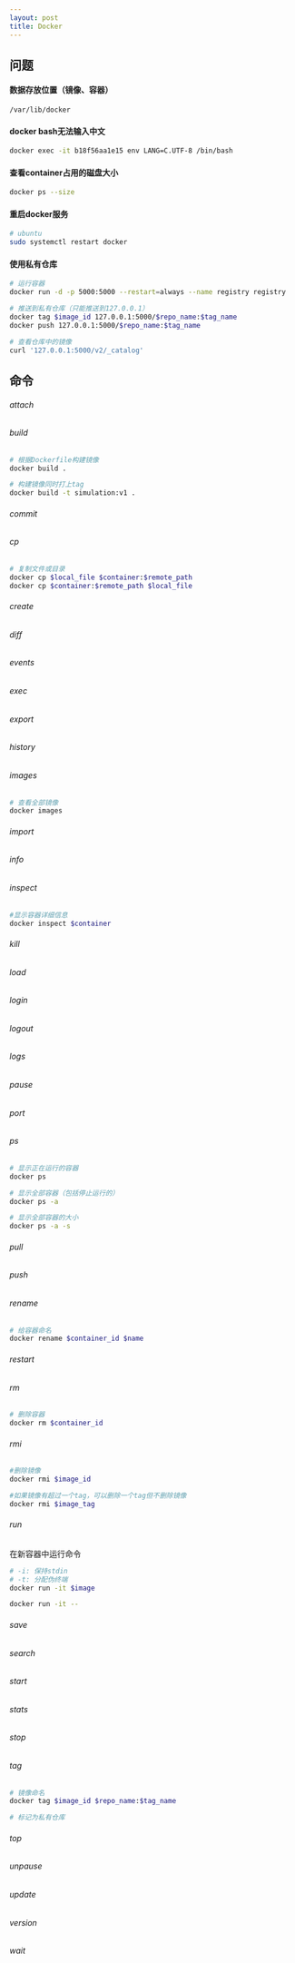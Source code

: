```yaml
---
layout: post
title: Docker
---
```

## 问题
#### 数据存放位置（镜像、容器）

```
/var/lib/docker
```

#### docker bash无法输入中文

```bash
docker exec -it b18f56aa1e15 env LANG=C.UTF-8 /bin/bash
```

#### 查看container占用的磁盘大小

```bash
docker ps --size
```

#### 重启docker服务

```bash
# ubuntu
sudo systemctl restart docker
```

#### 使用私有仓库

```bash
# 运行容器
docker run -d -p 5000:5000 --restart=always --name registry registry

# 推送到私有仓库（只能推送到127.0.0.1）
docker tag $image_id 127.0.0.1:5000/$repo_name:$tag_name
docker push 127.0.0.1:5000/$repo_name:$tag_name

# 查看仓库中的镜像
curl '127.0.0.1:5000/v2/_catalog'
```

## 命令

###### attach
###### build
```bash
# 根据Dockerfile构建镜像
docker build .

# 构建镜像同时打上tag
docker build -t simulation:v1 .
```

###### commit

###### cp

```bash
# 复制文件或目录
docker cp $local_file $container:$remote_path
docker cp $container:$remote_path $local_file
```

###### create
###### diff
###### events
###### exec
###### export
###### history
###### images
```bash
# 查看全部镜像
docker images
```

###### import
###### info
###### inspect

```bash
#显示容器详细信息
docker inspect $container
```



###### kill
###### load
###### login
###### logout
###### logs
###### pause
###### port
###### ps

```bash
# 显示正在运行的容器
docker ps

# 显示全部容器（包括停止运行的）
docker ps -a

# 显示全部容器的大小
docker ps -a -s
```

###### pull
###### push
###### rename

```bash
# 给容器命名
docker rename $container_id $name
```

###### restart
###### rm
```bash
# 删除容器
docker rm $container_id
```

###### rmi
```bash
#删除镜像
docker rmi $image_id

#如果镜像有超过一个tag，可以删除一个tag但不删除镜像
docker rmi $image_tag
```

###### run
在新容器中运行命令

```bash
# -i: 保持stdin
# -t: 分配伪终端
docker run -it $image

docker run -it --
```

###### save
###### search
###### start
###### stats
###### stop
###### tag
```bash
# 镜像命名
docker tag $image_id $repo_name:$tag_name

# 标记为私有仓库

```

###### top
###### unpause
###### update
###### version
###### wait


